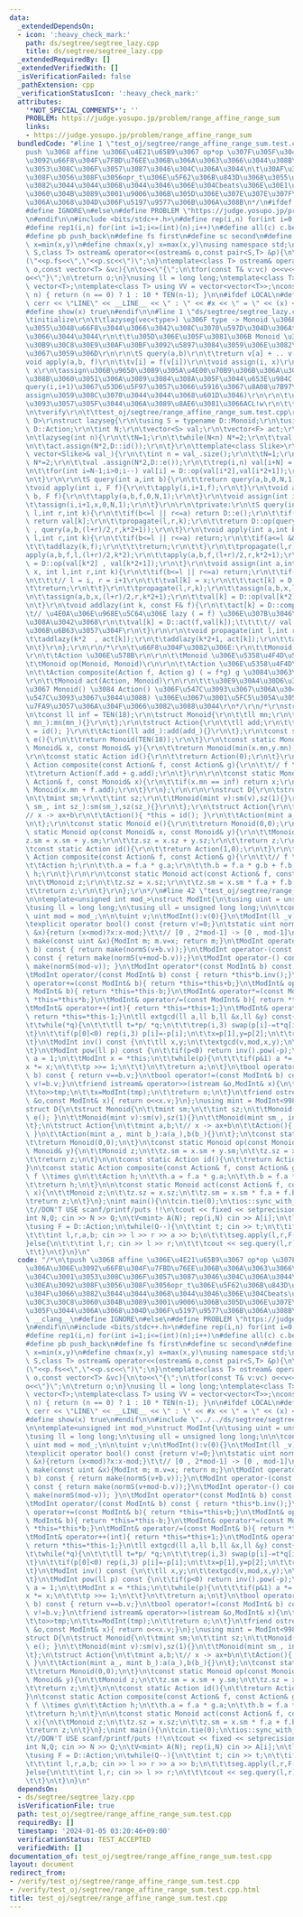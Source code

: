 ```yaml
---
data:
  _extendedDependsOn:
  - icon: ':heavy_check_mark:'
    path: ds/segtree/segtree_lazy.cpp
    title: ds/segtree/segtree_lazy.cpp
  _extendedRequiredBy: []
  _extendedVerifiedWith: []
  _isVerificationFailed: false
  _pathExtension: cpp
  _verificationStatusIcon: ':heavy_check_mark:'
  attributes:
    '*NOT_SPECIAL_COMMENTS*': ''
    PROBLEM: https://judge.yosupo.jp/problem/range_affine_range_sum
    links:
    - https://judge.yosupo.jp/problem/range_affine_range_sum
  bundledCode: "#line 1 \"test_oj/segtree/range_affine_range_sum.test.cpp\"\n/*\n\t\
    push \u3068 affine \u306E\u4E21\u65B9\u3067 op*op \u307F\u305F\u3044\u306A\u306E\
    \u3092\u66F8\u304F\u7FBD\u76EE\u306B\u306A\u3063\u3066\u3044\u308B\u304C\u3001\
    \u3053\u308C\u306F\u3057\u3087\u3046\u304C\u306A\u3044\n\t\u30AF\u30A8\u30EA\u3092\
    \u308F\u3056\u308F\u3056opr_t\u306E\u5F62\u306B\u843D\u3068\u3055\u306A\u304F\u3066\
    \u3082\u3044\u3044\u3068\u3044\u3046\u306E\u304Cbeats\u306E\u30E1\u30EA\u30C3\u30C8\
    \u3060\u304B\u3089\u3001\u9006\u306B\u305D\u306E\u307E\u307E\u307F\u305F\u3044\
    \u306A\u3068\u304D\u306F\u5197\u9577\u306B\u306A\u308B\n*/\n#ifdef __clang__\n\
    #define IGNORE\n#else\n#define PROBLEM \"https://judge.yosupo.jp/problem/range_affine_range_sum\"\
    \n#endif\n\n#include <bits/stdc++.h>\n#define rep(i,n) for(int i=0;i<(int)(n);i++)\n\
    #define rep1(i,n) for(int i=1;i<=(int)(n);i++)\n#define all(c) c.begin(),c.end()\n\
    #define pb push_back\n#define fs first\n#define sc second\n#define chmin(x,y)\
    \ x=min(x,y)\n#define chmax(x,y) x=max(x,y)\nusing namespace std;\ntemplate<class\
    \ S,class T> ostream& operator<<(ostream& o,const pair<S,T> &p){\n\treturn o<<\"\
    (\"<<p.fs<<\",\"<<p.sc<<\")\";\n}\ntemplate<class T> ostream& operator<<(ostream&\
    \ o,const vector<T> &vc){\n\to<<\"{\";\n\tfor(const T& v:vc) o<<v<<\",\";\n\t\
    o<<\"}\";\n\treturn o;\n}\nusing ll = long long;\ntemplate<class T> using V =\
    \ vector<T>;\ntemplate<class T> using VV = vector<vector<T>>;\nconstexpr ll TEN(int\
    \ n) { return (n == 0) ? 1 : 10 * TEN(n-1); }\n\n#ifdef LOCAL\n#define show(x)\
    \ cerr << \"LINE\" << __LINE__ << \" : \" << #x << \" = \" << (x) << endl\n#else\n\
    #define show(x) true\n#endif\n\n#line 1 \"ds/segtree/segtree_lazy.cpp\"\n/*\r\n\
    \tinitialize\r\n\t\tlazyseg(vec<type>) \u306F type -> Monoid \u306E\u5909\u63DB\
    \u3055\u3048\u66F8\u3044\u3066\u3042\u308C\u3070\u597D\u304D\u306Atype\u4F7F\u3063\
    \u3066\u3044\u3044\r\n\t\t\u305D\u306E\u305F\u3081\u306B Monoid \u306E\u30B3\u30F3\
    \u30B9\u30C8\u30E9\u30AF\u30BF\u3092\u5897\u3084\u3059\u306E\u3082\u3042\u308A\
    \u3067\u3059\u306D\r\n\r\n\tS query(a,b)\r\n\t\treturn v[a] + .. v[b-1]\r\n\t\
    void apply(a,b, f)\r\n\t\tv[i] = f(v[i])\r\n\tvoid assign(i, x)\r\n\t\tv[i] =\
    \ x\r\n\tassign\u306B\u9650\u3089\u305A\u4E00\u70B9\u306B\u306A\u306B\u304B\u3059\
    \u308B\u3060\u3051\u306A\u3089\u3084\u308A\u305F\u3044\u653E\u984C(\u307E\u3042\
    query(i,i+1)\u3067\u53D6\u5F97\u3057\u3066\u5916\u3067\u8A08\u7B97\u3057\u3066\
    assign\u3059\u308C\u3070\u3044\u3044\u3068\u601D\u3046)\r\n\r\n\t\u306B\u3076\u305F\
    \u3093\u3057\u305F\u3044\u306A\u3089\u8AE6\u3081\u3066ACL!w\r\n\t\thttps://atcoder.github.io/ac-library/master/document_ja/lazysegtree.html\r\
    \n\tverify\r\n\t\ttest_oj/segtree/range_affine_range_sum.test.cpp\r\n*/\r\ntemplate<class\
    \ D>\r\nstruct lazyseg{\r\n\tusing S = typename D::Monoid;\r\n\tusing F = typename\
    \ D::Action;\r\n\tint N;\r\n\tvector<S> val;\r\n\tvector<F> act;\r\n\tlazyseg(){}\r\
    \n\tlazyseg(int n){\r\n\t\tN=1;\r\n\t\twhile(N<n) N*=2;\r\n\t\tval.assign(N*2,D::e());\r\
    \n\t\tact.assign(N*2,D::id());\r\n\t}\r\n\ttemplate<class Slike>\r\n\tlazyseg(const\
    \ vector<Slike>& val_){\r\n\t\tint n = val_.size();\r\n\t\tN=1;\r\n\t\twhile(N<n)\
    \ N*=2;\r\n\t\tval .assign(N*2,D::e());\r\n\t\trep(i,n) val[i+N] = S(val_[i]);\r\
    \n\t\tfor(int i=N-1;i>0;i--) val[i] = D::op(val[i*2],val[i*2+1]);\r\n\t\tact.assign(N*2,D::id());\r\
    \n\t}\r\n\r\n\tS query(int a,int b){\r\n\t\treturn query(a,b,0,N,1);\r\n\t}\r\n\
    \tvoid apply(int i, F f){\r\n\t\tapply(i,i+1,f);\r\n\t}\r\n\tvoid apply(int a,int\
    \ b, F f){\r\n\t\tapply(a,b,f,0,N,1);\r\n\t}\r\n\tvoid assign(int i, S x){\r\n\
    \t\tassign(i,i+1,x,0,N,1);\r\n\t}\r\n\r\n\tprivate:\r\n\tS query(int a,int b,int\
    \ l,int r,int k){\r\n\t\tif(b<=l || r<=a) return D::e();\r\n\t\tif(a<=l && r<=b)\
    \ return val[k];\r\n\t\tpropagate(l,r,k);\r\n\t\treturn D::op(query(a,b,l,(l+r)/2,k*2)\
    \ , query(a,b,(l+r)/2,r,k*2+1));\r\n\t}\r\n\tvoid apply(int a,int b,const F& f,int\
    \ l,int r,int k){\r\n\t\tif(b<=l || r<=a) return;\r\n\t\tif(a<=l && r<=b){\r\n\
    \t\t\taddlazy(k,f);\r\n\t\t\treturn;\r\n\t\t}\r\n\t\tpropagate(l,r,k);\r\n\t\t\
    apply(a,b,f,l,(l+r)/2,k*2);\r\n\t\tapply(a,b,f,(l+r)/2,r,k*2+1);\r\n\t\tval[k]\
    \ = D::op(val[k*2] , val[k*2+1]);\r\n\t}\r\n\tvoid assign(int a,int b,const S&\
    \ x, int l,int r,int k){\r\n\t\tif(b<=l || r<=a) return;\r\n\t\tif(a<=l && r<=b){\r\
    \n\t\t\t// l = i, r = i+1\r\n\t\t\tval[k] = x;\r\n\t\t\tact[k] = D::id();\r\n\t\
    \t\treturn;\r\n\t\t}\r\n\t\tpropagate(l,r,k);\r\n\t\tassign(a,b,x,l,(l+r)/2,k*2);\r\
    \n\t\tassign(a,b,x,(l+r)/2,r,k*2+1);\r\n\t\tval[k] = D::op(val[k*2] , val[k*2+1]);\r\
    \n\t}\r\n\tvoid addlazy(int k, const F& f){\r\n\t\tact[k] = D::composite(f,act[k]);\t\
    \t// \u4E0A\u306E\u968E\u5C64\u306E lazy ( = f) \u306E\u307B\u3046\u304C\u3088\
    \u308A\u3042\u3068\r\n\t\tval[k] = D::act(f,val[k]);\t\t\t\t// val \u306F\u5E38\
    \u306B\u6B63\u3057\u304F\r\n\t}\r\n\r\n\tvoid propagate(int l,int r,int k){\r\n\
    \t\taddlazy(k*2  , act[k]);\r\n\t\taddlazy(k*2+1, act[k]);\r\n\t\tact[k] = D::id();\r\
    \n\t}\r\n};\r\n\r\n/*\r\n\t\u66F8\u304F\u3082\u306E:\r\n\t\tMonoid \u306E\u578B\
    \r\n\t\tAction \u306E\u578B\r\n\r\n\t\tMonoid \u306E\u5358\u4F4D\u5143 e()\r\n\
    \t\tMonoid op(Monoid, Monoid)\r\n\r\n\t\tAction \u306E\u5358\u4F4D\u5143 id()\r\
    \n\t\tAction composite(Action f, Action g) ( = f*g) g \u3084\u3063\u3066 f\r\n\
    \r\n\t\tMonoid act(Action, Monoid)\r\n\r\n\t\t\u30E9\u30A4\u30D6\u30E9\u30EA\u5185\
    \u3067 Monoid() \u3084 Action() \u306F\u547C\u3093\u3067\u306A\u3044(e\u3084id\u3092\
    \u547C\u3093\u3067\u3044\u308B) \u306E\u3067\u3001\u5FC5\u305A\u3057\u3082\u5B9A\
    \u7FA9\u3057\u306A\u304F\u3066\u3082\u3088\u3044\r\n*/\r\n/*\r\nstruct StarrySky{\r\
    \n\tconst ll inf = TEN(18);\r\n\tstruct Monoid{\r\n\t\tll mn;\r\n\t\tMonoid(ll\
    \ mn_):mn(mn_){}\r\n\t};\r\n\tstruct Action{\r\n\t\tll add;\r\n\t\tAction(){ *this\
    \ = id(); }\r\n\t\tAction(ll add_):add(add_){}\r\n\t};\r\n\tconst static Monoid\
    \ e(){\r\n\t\treturn Monoid(TEN(18));\r\n\t}\r\n\tconst static Monoid op(const\
    \ Monoid& x, const Monoid& y){\r\n\t\treturn Monoid(min(x.mn,y.mn));\r\n\t}\r\n\
    \r\n\tconst static Action id(){\r\n\t\treturn Action(0);\r\n\t}\r\n\tconst static\
    \ Action composite(const Action& f, const Action& g){\r\n\t\t// f \\times g\r\n\
    \t\treturn Action(f.add + g.add);\r\n\t}\r\n\r\n\tconst static Monoid act(const\
    \ Action& f, const Monoid& x){\r\n\t\tif(x.mn == inf) return x;\r\n\t\treturn\
    \ Monoid(x.mn + f.add);\r\n\t}\r\n};\r\n\r\n\r\nstruct D{\r\n\tstruct Monoid{\r\
    \n\t\tmint sm;\r\n\t\tint sz;\r\n\t\tMonoid(mint v):sm(v),sz(1){}\r\n\t\tMonoid(mint\
    \ sm_, int sz_):sm(sm_),sz(sz_){}\r\n\t};\r\n\tstruct Action{\r\n\t\tmint a,b;\t\
    // x -> ax+b\r\n\t\tAction(){ *this = id(); }\r\n\t\tAction(mint a_, mint b_):a(a_),b(b_){}\r\
    \n\t};\r\n\tconst static Monoid e(){\r\n\t\treturn Monoid(0,0);\r\n\t}\r\n\tconst\
    \ static Monoid op(const Monoid& x, const Monoid& y){\r\n\t\tMonoid z;\r\n\t\t\
    z.sm = x.sm + y.sm;\r\n\t\tz.sz = x.sz + y.sz;\r\n\t\treturn z;\r\n\t}\r\n\r\n\
    \tconst static Action id(){\r\n\t\treturn Action(1,0);\r\n\t}\r\n\tconst static\
    \ Action composite(const Action& f, const Action& g){\r\n\t\t// f \\times g\r\n\
    \t\tAction h;\r\n\t\th.a = f.a * g.a;\r\n\t\th.b = f.a * g.b + f.b;\r\n\t\treturn\
    \ h;\r\n\t}\r\n\r\n\tconst static Monoid act(const Action& f, const Monoid& x){\r\
    \n\t\tMonoid z;\r\n\t\tz.sz = x.sz;\r\n\t\tz.sm = x.sm * f.a + f.b * x.sz;\r\n\
    \t\treturn z;\r\n\t}\r\n};\r\n*/\n#line 42 \"test_oj/segtree/range_affine_range_sum.test.cpp\"\
    \n\ntemplate<unsigned int mod_>\nstruct ModInt{\n\tusing uint = unsigned int;\n\
    \tusing ll = long long;\n\tusing ull = unsigned long long;\n\n\tconstexpr static\
    \ uint mod = mod_;\n\n\tuint v;\n\tModInt():v(0){}\n\tModInt(ll _v):v(normS(_v%mod+mod)){}\n\
    \texplicit operator bool() const {return v!=0;}\n\tstatic uint normS(const uint\
    \ &x){return (x<mod)?x:x-mod;}\t\t// [0 , 2*mod-1] -> [0 , mod-1]\n\tstatic ModInt\
    \ make(const uint &x){ModInt m; m.v=x; return m;}\n\tModInt operator+(const ModInt&\
    \ b) const { return make(normS(v+b.v));}\n\tModInt operator-(const ModInt& b)\
    \ const { return make(normS(v+mod-b.v));}\n\tModInt operator-() const { return\
    \ make(normS(mod-v)); }\n\tModInt operator*(const ModInt& b) const { return make((ull)v*b.v%mod);}\n\
    \tModInt operator/(const ModInt& b) const { return *this*b.inv();}\n\tModInt&\
    \ operator+=(const ModInt& b){ return *this=*this+b;}\n\tModInt& operator-=(const\
    \ ModInt& b){ return *this=*this-b;}\n\tModInt& operator*=(const ModInt& b){ return\
    \ *this=*this*b;}\n\tModInt& operator/=(const ModInt& b){ return *this=*this/b;}\n\
    \tModInt& operator++(int){ return *this=*this+1;}\n\tModInt& operator--(int){\
    \ return *this=*this-1;}\n\tll extgcd(ll a,ll b,ll &x,ll &y) const{\n\t\tll p[]={a,1,0},q[]={b,0,1};\n\
    \t\twhile(*q){\n\t\t\tll t=*p/ *q;\n\t\t\trep(i,3) swap(p[i]-=t*q[i],q[i]);\n\t\
    \t}\n\t\tif(p[0]<0) rep(i,3) p[i]=-p[i];\n\t\tx=p[1],y=p[2];\n\t\treturn p[0];\n\
    \t}\n\tModInt inv() const {\n\t\tll x,y;\n\t\textgcd(v,mod,x,y);\n\t\treturn make(normS(x+mod));\n\
    \t}\n\tModInt pow(ll p) const {\n\t\tif(p<0) return inv().pow(-p);\n\t\tModInt\
    \ a = 1;\n\t\tModInt x = *this;\n\t\twhile(p){\n\t\t\tif(p&1) a *= x;\n\t\t\t\
    x *= x;\n\t\t\tp >>= 1;\n\t\t}\n\t\treturn a;\n\t}\n\tbool operator==(const ModInt&\
    \ b) const { return v==b.v;}\n\tbool operator!=(const ModInt& b) const { return\
    \ v!=b.v;}\n\tfriend istream& operator>>(istream &o,ModInt& x){\n\t\tll tmp;\n\
    \t\to>>tmp;\n\t\tx=ModInt(tmp);\n\t\treturn o;\n\t}\n\tfriend ostream& operator<<(ostream\
    \ &o,const ModInt& x){ return o<<x.v;}\n};\nusing mint = ModInt<998244353>;\n\n\
    struct D{\n\tstruct Monoid{\n\t\tmint sm;\n\t\tint sz;\n\t\tMonoid(){ *this =\
    \ e(); }\n\t\tMonoid(mint v):sm(v),sz(1){}\n\t\tMonoid(mint sm_, int sz_):sm(sm_),sz(sz_){}\n\
    \t};\n\tstruct Action{\n\t\tmint a,b;\t// x -> ax+b\n\t\tAction(){ *this = id();\
    \ }\n\t\tAction(mint a_, mint b_):a(a_),b(b_){}\n\t};\n\tconst static Monoid e(){\n\
    \t\treturn Monoid(0,0);\n\t}\n\tconst static Monoid op(const Monoid& x, const\
    \ Monoid& y){\n\t\tMonoid z;\n\t\tz.sm = x.sm + y.sm;\n\t\tz.sz = x.sz + y.sz;\n\
    \t\treturn z;\n\t}\n\n\tconst static Action id(){\n\t\treturn Action(1,0);\n\t\
    }\n\tconst static Action composite(const Action& f, const Action& g){\n\t\t//\
    \ f \\times g\n\t\tAction h;\n\t\th.a = f.a * g.a;\n\t\th.b = f.a * g.b + f.b;\n\
    \t\treturn h;\n\t}\n\n\tconst static Monoid act(const Action& f, const Monoid&\
    \ x){\n\t\tMonoid z;\n\t\tz.sz = x.sz;\n\t\tz.sm = x.sm * f.a + f.b * x.sz;\n\t\
    \treturn z;\n\t}\n};\nint main(){\n\tcin.tie(0);\n\tios::sync_with_stdio(false);\t\
    \t//DON'T USE scanf/printf/puts !!\n\tcout << fixed << setprecision(20);\n\n\t\
    int N,Q; cin >> N >> Q;\n\tV<mint> A(N); rep(i,N) cin >> A[i];\n\tlazyseg<D> seg(A);\n\
    \tusing F = D::Action;\n\twhile(Q--){\n\t\tint t; cin >> t;\n\t\tif(t == 0){\n\
    \t\t\tint l,r,a,b; cin >> l >> r >> a >> b;\n\t\t\tseg.apply(l,r,F(a,b));\n\t\t\
    }else{\n\t\t\tint l,r; cin >> l >> r;\n\t\t\tcout << seg.query(l,r).sm << endl;\n\
    \t\t}\n\t}\n}\n"
  code: "/*\n\tpush \u3068 affine \u306E\u4E21\u65B9\u3067 op*op \u307F\u305F\u3044\
    \u306A\u306E\u3092\u66F8\u304F\u7FBD\u76EE\u306B\u306A\u3063\u3066\u3044\u308B\
    \u304C\u3001\u3053\u308C\u306F\u3057\u3087\u3046\u304C\u306A\u3044\n\t\u30AF\u30A8\
    \u30EA\u3092\u308F\u3056\u308F\u3056opr_t\u306E\u5F62\u306B\u843D\u3068\u3055\u306A\
    \u304F\u3066\u3082\u3044\u3044\u3068\u3044\u3046\u306E\u304Cbeats\u306E\u30E1\u30EA\
    \u30C3\u30C8\u3060\u304B\u3089\u3001\u9006\u306B\u305D\u306E\u307E\u307E\u307F\
    \u305F\u3044\u306A\u3068\u304D\u306F\u5197\u9577\u306B\u306A\u308B\n*/\n#ifdef\
    \ __clang__\n#define IGNORE\n#else\n#define PROBLEM \"https://judge.yosupo.jp/problem/range_affine_range_sum\"\
    \n#endif\n\n#include <bits/stdc++.h>\n#define rep(i,n) for(int i=0;i<(int)(n);i++)\n\
    #define rep1(i,n) for(int i=1;i<=(int)(n);i++)\n#define all(c) c.begin(),c.end()\n\
    #define pb push_back\n#define fs first\n#define sc second\n#define chmin(x,y)\
    \ x=min(x,y)\n#define chmax(x,y) x=max(x,y)\nusing namespace std;\ntemplate<class\
    \ S,class T> ostream& operator<<(ostream& o,const pair<S,T> &p){\n\treturn o<<\"\
    (\"<<p.fs<<\",\"<<p.sc<<\")\";\n}\ntemplate<class T> ostream& operator<<(ostream&\
    \ o,const vector<T> &vc){\n\to<<\"{\";\n\tfor(const T& v:vc) o<<v<<\",\";\n\t\
    o<<\"}\";\n\treturn o;\n}\nusing ll = long long;\ntemplate<class T> using V =\
    \ vector<T>;\ntemplate<class T> using VV = vector<vector<T>>;\nconstexpr ll TEN(int\
    \ n) { return (n == 0) ? 1 : 10 * TEN(n-1); }\n\n#ifdef LOCAL\n#define show(x)\
    \ cerr << \"LINE\" << __LINE__ << \" : \" << #x << \" = \" << (x) << endl\n#else\n\
    #define show(x) true\n#endif\n\n#include \"../../ds/segtree/segtree_lazy.cpp\"\
    \n\ntemplate<unsigned int mod_>\nstruct ModInt{\n\tusing uint = unsigned int;\n\
    \tusing ll = long long;\n\tusing ull = unsigned long long;\n\n\tconstexpr static\
    \ uint mod = mod_;\n\n\tuint v;\n\tModInt():v(0){}\n\tModInt(ll _v):v(normS(_v%mod+mod)){}\n\
    \texplicit operator bool() const {return v!=0;}\n\tstatic uint normS(const uint\
    \ &x){return (x<mod)?x:x-mod;}\t\t// [0 , 2*mod-1] -> [0 , mod-1]\n\tstatic ModInt\
    \ make(const uint &x){ModInt m; m.v=x; return m;}\n\tModInt operator+(const ModInt&\
    \ b) const { return make(normS(v+b.v));}\n\tModInt operator-(const ModInt& b)\
    \ const { return make(normS(v+mod-b.v));}\n\tModInt operator-() const { return\
    \ make(normS(mod-v)); }\n\tModInt operator*(const ModInt& b) const { return make((ull)v*b.v%mod);}\n\
    \tModInt operator/(const ModInt& b) const { return *this*b.inv();}\n\tModInt&\
    \ operator+=(const ModInt& b){ return *this=*this+b;}\n\tModInt& operator-=(const\
    \ ModInt& b){ return *this=*this-b;}\n\tModInt& operator*=(const ModInt& b){ return\
    \ *this=*this*b;}\n\tModInt& operator/=(const ModInt& b){ return *this=*this/b;}\n\
    \tModInt& operator++(int){ return *this=*this+1;}\n\tModInt& operator--(int){\
    \ return *this=*this-1;}\n\tll extgcd(ll a,ll b,ll &x,ll &y) const{\n\t\tll p[]={a,1,0},q[]={b,0,1};\n\
    \t\twhile(*q){\n\t\t\tll t=*p/ *q;\n\t\t\trep(i,3) swap(p[i]-=t*q[i],q[i]);\n\t\
    \t}\n\t\tif(p[0]<0) rep(i,3) p[i]=-p[i];\n\t\tx=p[1],y=p[2];\n\t\treturn p[0];\n\
    \t}\n\tModInt inv() const {\n\t\tll x,y;\n\t\textgcd(v,mod,x,y);\n\t\treturn make(normS(x+mod));\n\
    \t}\n\tModInt pow(ll p) const {\n\t\tif(p<0) return inv().pow(-p);\n\t\tModInt\
    \ a = 1;\n\t\tModInt x = *this;\n\t\twhile(p){\n\t\t\tif(p&1) a *= x;\n\t\t\t\
    x *= x;\n\t\t\tp >>= 1;\n\t\t}\n\t\treturn a;\n\t}\n\tbool operator==(const ModInt&\
    \ b) const { return v==b.v;}\n\tbool operator!=(const ModInt& b) const { return\
    \ v!=b.v;}\n\tfriend istream& operator>>(istream &o,ModInt& x){\n\t\tll tmp;\n\
    \t\to>>tmp;\n\t\tx=ModInt(tmp);\n\t\treturn o;\n\t}\n\tfriend ostream& operator<<(ostream\
    \ &o,const ModInt& x){ return o<<x.v;}\n};\nusing mint = ModInt<998244353>;\n\n\
    struct D{\n\tstruct Monoid{\n\t\tmint sm;\n\t\tint sz;\n\t\tMonoid(){ *this =\
    \ e(); }\n\t\tMonoid(mint v):sm(v),sz(1){}\n\t\tMonoid(mint sm_, int sz_):sm(sm_),sz(sz_){}\n\
    \t};\n\tstruct Action{\n\t\tmint a,b;\t// x -> ax+b\n\t\tAction(){ *this = id();\
    \ }\n\t\tAction(mint a_, mint b_):a(a_),b(b_){}\n\t};\n\tconst static Monoid e(){\n\
    \t\treturn Monoid(0,0);\n\t}\n\tconst static Monoid op(const Monoid& x, const\
    \ Monoid& y){\n\t\tMonoid z;\n\t\tz.sm = x.sm + y.sm;\n\t\tz.sz = x.sz + y.sz;\n\
    \t\treturn z;\n\t}\n\n\tconst static Action id(){\n\t\treturn Action(1,0);\n\t\
    }\n\tconst static Action composite(const Action& f, const Action& g){\n\t\t//\
    \ f \\times g\n\t\tAction h;\n\t\th.a = f.a * g.a;\n\t\th.b = f.a * g.b + f.b;\n\
    \t\treturn h;\n\t}\n\n\tconst static Monoid act(const Action& f, const Monoid&\
    \ x){\n\t\tMonoid z;\n\t\tz.sz = x.sz;\n\t\tz.sm = x.sm * f.a + f.b * x.sz;\n\t\
    \treturn z;\n\t}\n};\nint main(){\n\tcin.tie(0);\n\tios::sync_with_stdio(false);\t\
    \t//DON'T USE scanf/printf/puts !!\n\tcout << fixed << setprecision(20);\n\n\t\
    int N,Q; cin >> N >> Q;\n\tV<mint> A(N); rep(i,N) cin >> A[i];\n\tlazyseg<D> seg(A);\n\
    \tusing F = D::Action;\n\twhile(Q--){\n\t\tint t; cin >> t;\n\t\tif(t == 0){\n\
    \t\t\tint l,r,a,b; cin >> l >> r >> a >> b;\n\t\t\tseg.apply(l,r,F(a,b));\n\t\t\
    }else{\n\t\t\tint l,r; cin >> l >> r;\n\t\t\tcout << seg.query(l,r).sm << endl;\n\
    \t\t}\n\t}\n}\n"
  dependsOn:
  - ds/segtree/segtree_lazy.cpp
  isVerificationFile: true
  path: test_oj/segtree/range_affine_range_sum.test.cpp
  requiredBy: []
  timestamp: '2024-01-05 03:20:46+09:00'
  verificationStatus: TEST_ACCEPTED
  verifiedWith: []
documentation_of: test_oj/segtree/range_affine_range_sum.test.cpp
layout: document
redirect_from:
- /verify/test_oj/segtree/range_affine_range_sum.test.cpp
- /verify/test_oj/segtree/range_affine_range_sum.test.cpp.html
title: test_oj/segtree/range_affine_range_sum.test.cpp
---
```

